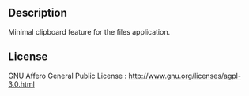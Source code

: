 Description
-----------
Minimal clipboard feature for the files application.

License
-------
GNU Affero General Public License : http://www.gnu.org/licenses/agpl-3.0.html

